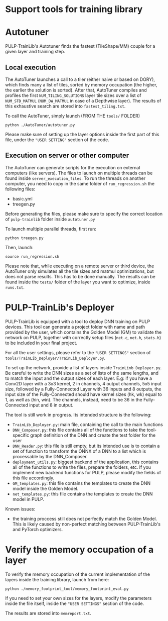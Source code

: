 # Support tools for training library

# Autotuner

PULP-TrainLib's Autotuner finds the fastest (TileShape/MM) couple for a given layer and training step.

## Local execution

The AutoTuner launches a call to a tiler (either naive or based on DORY), which finds many a list of tiles, sorted by memory occupation (the higher, the earlier the solution is sorted).
After that, AutoTuner compiles and profiles the first `NUM_TILING_SOLUTIONS` layer tile sizes over a list of `NUM_STD_MATMUL` (`NUM_DW_MATMUL` in case of a Depthwise layer). The results of this exhaustive search are stored into `fastest_tiling.txt`.

To call the AutoTuner, simply launch (FROM THE `tools/` FOLDER)

```
python ./AutoTuner/autotuner.py
```

Please make sure of setting up the layer options inside the first part of this file, under the `"USER SETTING"` section of the code.


## Execution on server or other computer

The AutoTuner can generate scripts for the execution on external computers (like servers). The files to 
launch on multiple threads can be found inside `server_execution_files`. To run the threads
on another computer, you need to copy in the same folder of `run_regression.sh` the following files:
- basic.yml
- treegen.py

Before generating the files, please make sure to specify the correct location of `pulp-trainlib` folder
inside `autotuner.py`

To launch multiple parallel threads, first run:

```
python treegen.py
```

Then, launch:

```
source run_regression.sh
```

Please note that, while executing on a remote server or third device, the AutoTuner only simulates all
the tile sizes and matmul optimizations, but does not parse results. This has to be done manually.
The results can be found inside the `tests/` folder of the layer you want to optimize, inside `runs.txt`.



# PULP-TrainLib's Deployer 

PULP-TrainLib is equipped with a tool to deploy DNN training on PULP devices. This tool can generate a project folder with name and path provided by the user, which contains the Golden Model (GM) to validate the network on PULP, together with correctly setup files (`net.c`, `net.h`, `stats.h`) to be included in your final project.

For all the user settings, please refer to the `"USER SETTINGS"` section of `tools/TrainLib_Deployer/TrainLib_Deployer.py`.

To set up the network, provide a list of layers inside `TrainLinb_Deployer.py`. Be careful to write the DNN sizes as a set of lists of the same lengths, and to match the input and the output sizes of each layer.
E.g: if you have a Conv2D layer with a 3x3 kernel, 2 in channels, 4 output channels, 5x5 input size, followed by a Fully-Connected Layer with 36 inputs and 8 outputs, the input size of the Fully-Connected should have kernel sizes (hk, wk) equal to 1, as well as (hin, win). The channels, instead, need to be 36 in the Fully-Connected input and 8 in output. 

The tool is still work in progress. Its intended structure is the following:

- `TrainLib_Deployer.py`: main file, containing the call to the main functions
- `DNN_Composer.py`: this file contains all of the functions to take the tool-specific graph definition of the DNN and create the test folder for the user
- `DNN_Reader.py`: this file is still empty, but its intended use is to contain a set of function to transform the ONNX of a DNN to a list which is processable by the DNN_Composer.
- `deployment_utils.py`: biggest backend of the application, this contains all of the functions to write the files, prepare the folders, etc. If you implement new backend functions for PULP, please modify the fields of this file accordingly.
- `GM_templates.py`: this file contains the templates to create the DNN model inside the Golden Model.
- `net_templates.py`: this file contains the templates to create the DNN model in PULP.

Known issues:
- the training proccess still does not perfectly match the Golden Model. This is likely caused by non-perfect matching between PULP-TrainLib's and PyTorch optimizers.



# Verify the memory occupation of a layer

To verify the memory occupation of the current implementation of the 
layers inside the training library, launch from here:

```
python ./memory_footprint_tool/memory_footprint_eval.py
```

If you need to set your own sizes for the layers, modify the parameters
inside the file itself, inside the `"USER SETTINGS"` section of the code.

The results are stored into `memreport.txt`.
